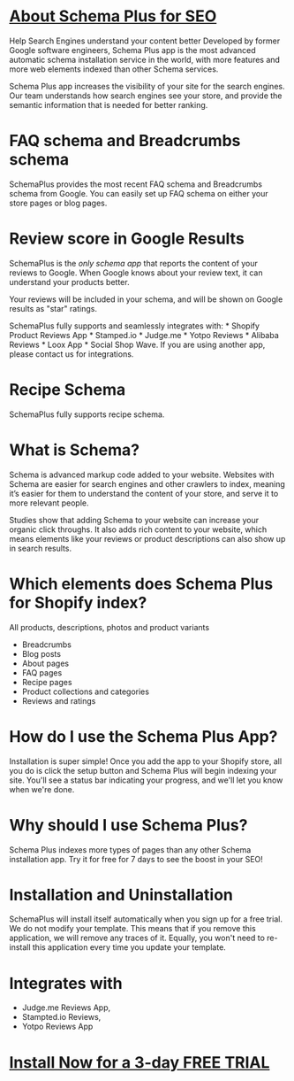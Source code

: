 
# [About Schema Plus for SEO](https://apps.shopify.com/schema-plus)
Help Search Engines understand your content better
Developed by former Google software engineers, Schema Plus app is the most advanced automatic schema installation service in the world, with more features and more web elements indexed than other Schema services.

Schema Plus app increases the visibility of your site for the search engines. Our team understands how search engines see your store, and provide the semantic information that is needed for better ranking.

# FAQ schema and Breadcrumbs schema
SchemaPlus provides the most recent FAQ schema and Breadcrumbs schema from Google. You can easily set up FAQ schema on either your store pages or blog pages.

# Review score in Google Results
SchemaPlus is the *only schema app* that reports the content of your reviews to Google. When Google knows about your review text, it can understand your products better.

Your reviews will be included in your schema, and will be shown on Google results as "star" ratings.

SchemaPlus fully supports and seamlessly integrates with: * Shopify Product Reviews App * Stamped.io * Judge.me * Yotpo Reviews * Alibaba Reviews * Loox App * Social Shop Wave. If you are using another app, please contact us for integrations.

# Recipe Schema
SchemaPlus fully supports recipe schema.

# What is Schema?
Schema is advanced markup code added to your website. Websites with Schema are easier for search engines and other crawlers to index, meaning it’s easier for them to understand the content of your store, and serve it to more relevant people.

Studies show that adding Schema to your website can increase your organic click throughs.
It also adds rich content to your website, which means elements like your reviews or product descriptions can also show up in search results.

# Which elements does Schema Plus for Shopify index?
All products, descriptions, photos and product variants
* Breadcrumbs
* Blog posts
* About pages
* FAQ pages
* Recipe pages
* Product collections and categories
* Reviews and ratings

# How do I use the Schema Plus App?
Installation is super simple! Once you add the app to your Shopify store, all you do is click the setup button and Schema Plus will begin indexing your site. You'll see a status bar indicating your progress, and we'll let you know when we're done.

# Why should I use Schema Plus?
Schema Plus indexes more types of pages than any other Schema installation app. Try it for free for 7 days to see the boost in your SEO!

# Installation and Uninstallation
SchemaPlus will install itself automatically when you sign up for a free trial. We do not modify your template. This means that if you remove this application, we will remove any traces of it. Equally, you won't need to re-install this application every time you update your template.

# Integrates with
* Judge.me Reviews App, 
* Stampted.io Reviews, 
* Yotpo Reviews App

# [Install Now for a 3-day FREE TRIAL](https://apps.shopify.com/schema-plus)
